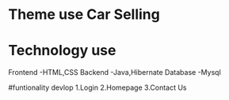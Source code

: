 # Theme use Car Selling
# Technology use
Frontend -HTML,CSS
Backend -Java,Hibernate
Database -Mysql

#funtionality devlop
1.Login
2.Homepage
3.Contact Us
